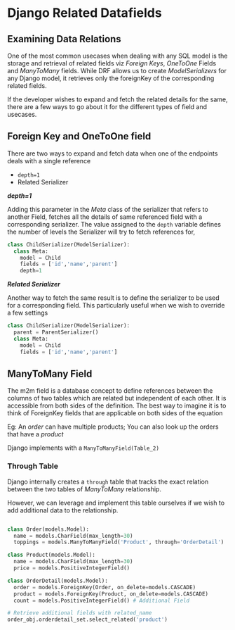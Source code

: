 # Django Related Datafields

## Examining Data Relations

One of the most common usecases when dealing with any SQL model is the storage and retrieval of related fields viz *Foreign Keys*, *OneToOne* Fields and *ManyToMany* fields. While DRF allows us to create *ModelSerializers* for any Django model, it retrieves only the foreignKey of the corresponding related fields.

If the developer wishes to expand and fetch the related details for the same, there are a few ways to go about it for the different types of field and usecases.

## Foreign Key and OneToOne field

There are two ways to expand and fetch data when one of the endpoints deals with a single reference

- `depth=1`
- Related Serializer

***depth=1*** 

Adding this parameter in the *Meta*  class of the serializer that refers to another Field, fetches all the details of same referenced field with a corresponding serializer. The value assigned to the `depth` variable defines the number of levels the Serializer will try to fetch references for,

```python
class ChildSerializer(ModelSerializer):
  class Meta:
    model = Child
    fields = ['id','name','parent']
    depth=1
```
***Related Serializer*** 

Another way to fetch the same result is to define the serializer to be used for a corresponding field. This particularly useful when we wish to override a few settings

```python
class ChildSerializer(ModelSerializer):
  parent = ParentSerializer()
  class Meta:
    model = Child
    fields = ['id','name','parent']
```

##  ManyToMany Field

The m2m field is a database concept to define references between the columns of two tables which are related but independent of each other. It is accessible from both sides of the definition. The best way to imagine it is to think of ForeignKey fields that are applicable on both sides of the equation

Eg: An *order* can have multiple products; You can also look up the orders that have a *product*

Django implements with a `ManyToManyField(Table_2)`

### Through Table

Django internally creates a `through` table that tracks the exact relation between the two tables of *ManyToMany* relationship.

However, we can leverage and implement this table ourselves if we wish to add additional data to the relationship.

```python

class Order(models.Model):
  name = models.CharField(max_length=30)
  toppings = models.ManyToManyField('Product', through='OrderDetail')

class Product(models.Model):
  name = models.CharField(max_length=30)
  price = models.PositiveIntegerField()

class OrderDetail(models.Model):
  order = models.ForeignKey(Order, on_delete=models.CASCADE)
  product = models.ForeignKey(Product, on_delete=models.CASCADE)
  count = models.PositiveIntegerField() # Additional Field

# Retrieve additional fields with related_name
order_obj.orderdetail_set.select_related('product')
```